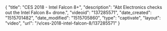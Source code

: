 {
    "title": "CES 2018 - Intel Falcon 8+",
    "description": "Abt Electronics checks out the Intel Falcon 8+ drone.",
    "videoid": "137285571",
    "date_created": "1515701482",
    "date_modified": "1515705860",
    "type": "captivate",
    "layout": "video",
    "url": "\/v\/ces-2018-intel-falcon-8\/137285571"
}